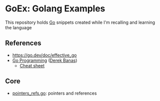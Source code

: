 # GoEx: Golang Examples

This repository holds [Go](https://go.dev/) snippets created while I'm recalling and learning the language

## References

* https://go.dev/doc/effective_go
* [Go Programming](https://www.youtube.com/watch?v=CF9S4QZuV30) ([Derek Banas](https://www.youtube.com/@derekbanas))
  * [Cheat sheet](https://www.newthinktank.com/2015/02/go-programming-tutorial/)

## Core

- [pointers_refs.go](https://github.com/sfmunoz/goex/blob/main/pointers_refs.go): pointers and references
